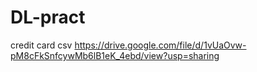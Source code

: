 # DL-pract
credit card csv
https://drive.google.com/file/d/1vUaOvw-pM8cFkSnfcywMb6lB1eK_4ebd/view?usp=sharing

